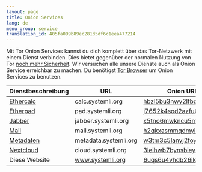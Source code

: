 ```yaml
---
layout: page
title: Onion Services
lang: de
menu_group: service
translation_id: 405fa099b89ec281d5df6c1eea477214
---
```


Mit Tor Onion Services kannst du dich komplett über das Tor-Netzwerk mit einem Dienst
verbinden. Dies bietet gegenüber der normalen Nutzung von Tor
[noch mehr Sicherheit](https://www.torproject.org/docs/onion-services).
Wir versuchen alle unsere Dienste auch als Onion Service erreichbar zu machen.
Du benötigst [Tor Browser](https://www.torproject.org/download/download-easy.html) um 
Onion Services zu benutzen.

| Dienstbeschreibung             | URL                   | Onion URL
|--------------------------------|-----------------------|---------------------------------------------------------
|[Ethercalc](../ethercalc.html)  | calc.systemli.org     | [hbzl5bu3nwv2lfbd.onion](http://hbzl5bu3nwv2lfbd.onion)
|[Etherpad](../etherpad.html)    | pad.systemli.org      | [j7652k4sod2azfu6.onion](http://j7652k4sod2azfu6.onion)
|[Jabber](../jabber.html)        | jabber.systemli.org   | [x5tno6mwkncu5m3h.onion](http://x5tno6mwkncu5m3h.onion)
|[Mail](../mail.html)            | mail.systemli.org     | [h2qkxasmmqdmyiov.onion](http://h2qkxasmmqdmyiov.onion)
|[Metadaten](../metadata.html)   | metadata.systemli.org | [w3tm3c5lanvj2foy.onion](http://w3tm3c5lanvj2foy.onion)
|[Nextcloud](../cloud.html)      | cloud.systemli.org    | [3leihwb7bynsbiey.onion](http://3leihwb7bynsbiey.onion)
|Diese Website                   | www.systemli.org      | [6uqs6u4vhdb26iks.onion](http://6uqs6u4vhdb26iks.onion)
